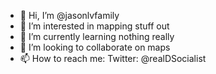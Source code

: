 - 👋 Hi, I’m @jasonlvfamily
- 👀 I’m interested in mapping stuff out
- 🌱 I’m currently learning nothing really
- 💞️ I’m looking to collaborate on maps
- 📫 How to reach me: Twitter: @realDSocialist

<!---
jasonlvfamily/jasonlvfamily is a ✨ special ✨ repository because its `README.md` (this file) appears on your GitHub profile.
You can click the Preview link to take a look at your changes.
--->
